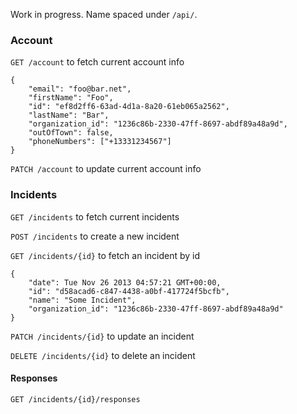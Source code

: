 Work in progress. Name spaced under `/api/`.

### Account

`GET /account` to fetch current account info

    {
        "email": "foo@bar.net",
        "firstName": "Foo",
        "id": "ef8d2ff6-63ad-4d1a-8a20-61eb065a2562",
        "lastName": "Bar",
        "organization_id": "1236c86b-2330-47ff-8697-abdf89a48a9d",
        "outOfTown": false,
        "phoneNumbers": ["+13331234567"]
    }

`PATCH /account` to update current account info

### Incidents

`GET /incidents` to fetch current incidents

`POST /incidents` to create a new incident

`GET /incidents/{id}` to fetch an incident by id

    {
        "date": Tue Nov 26 2013 04:57:21 GMT+00:00,
        "id": "d58acad6-c847-4438-a0bf-417724f5bcfb",
        "name": "Some Incident",
        "organization_id": "1236c86b-2330-47ff-8697-abdf89a48a9d"
    }

`PATCH /incidents/{id}` to update an incident

`DELETE /incidents/{id}` to delete an incident

#### Responses

`GET /incidents/{id}/responses`
